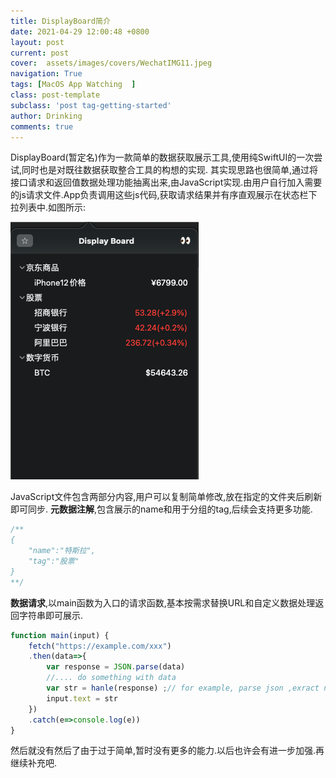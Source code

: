 ```yaml
---
title: DisplayBoard简介
date: 2021-04-29 12:00:48 +0800
layout: post
current: post
cover:  assets/images/covers/WechatIMG11.jpeg
navigation: True
tags: [MacOS App Watching  ]
class: post-template
subclass: 'post tag-getting-started'
author: Drinking
comments: true
---
```


DisplayBoard(暂定名)作为一款简单的数据获取展示工具,使用纯SwiftUI的一次尝试,同时也是对既往数据获取整合工具的构想的实现.
其实现思路也很简单,通过将接口请求和返回值数据处理功能抽离出来,由JavaScript实现.由用户自行加入需要的js请求文件.App负责调用这些js代码,获取请求结果并有序直观展示在状态栏下拉列表中.如图所示:

![](./_image/2021-04-29/2021-04-29-17-41-39.png)

JavaScript文件包含两部分内容,用户可以复制简单修改,放在指定的文件夹后刷新即可同步.
**元数据注解**,包含展示的name和用于分组的tag,后续会支持更多功能.
```js
/**
{
    "name":"特斯拉",
    "tag":"股票"
}
**/
```

**数据请求**,以main函数为入口的请求函数,基本按需求替换URL和自定义数据处理返回字符串即可展示.
```js
function main(input) {
    fetch("https://example.com/xxx")
    .then(data=>{
        var response = JSON.parse(data)
        //.... do something with data
        var str = hanle(response) ;// for example, parse json ,exract numbler , handle precision
        input.text = str
    })
    .catch(e=>console.log(e))
}
```

然后就没有然后了由于过于简单,暂时没有更多的能力.以后也许会有进一步加强.再继续补充吧.
